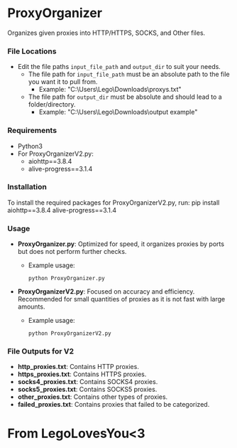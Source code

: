 # ProxyOrganizer

Organizes given proxies into HTTP/HTTPS, SOCKS, and Other files.

### File Locations
- Edit the file paths `input_file_path` and `output_dir` to suit your needs.
  - The file path for `input_file_path` must be an absolute path to the file you want it to pull from.
    - Example: "C:\Users\Lego\Downloads\proxys.txt"
  - The file path for `output_dir` must be absolute and should lead to a folder/directory.
    - Example: "C:\Users\Lego\Downloads\output example"

### Requirements
- Python3
- For ProxyOrganizerV2.py:
  - aiohttp==3.8.4
  - alive-progress==3.1.4

### Installation
To install the required packages for ProxyOrganizerV2.py, run:
pip install aiohttp==3.8.4 alive-progress==3.1.4

### Usage
- **ProxyOrganizer.py**: Optimized for speed, it organizes proxies by ports but does not perform further checks.
  - Example usage:
    ```
    python ProxyOrganizer.py
    ```

- **ProxyOrganizerV2.py**: Focused on accuracy and efficiency. Recommended for small quantities of proxies as it is not fast with large amounts.
  - Example usage:
    ```
    python ProxyOrganizerV2.py
    ```

### File Outputs for V2
- **http_proxies.txt**: Contains HTTP proxies.
- **https_proxies.txt**: Contains HTTPS proxies.
- **socks4_proxies.txt**: Contains SOCKS4 proxies.
- **socks5_proxies.txt**: Contains SOCKS5 proxies.
- **other_proxies.txt**: Contains other types of proxies.
- **failed_proxies.txt**: Contains proxies that failed to be categorized.

# From LegoLovesYou<3

